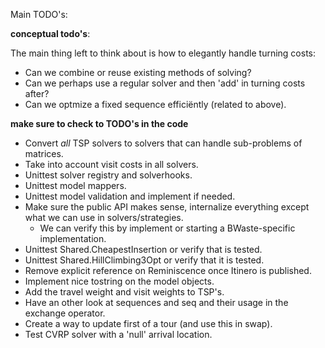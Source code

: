 Main TODO's:

**conceptual todo's**:

The main thing left to think about is how to elegantly handle turning costs:

- Can we combine or reuse existing methods of solving?
- Can we perhaps use a regular solver and then 'add' in turning costs after?
- Can we optmize a fixed sequence efficiëntly (related to above).

**make sure to check to TODO's in the code**

- Convert *all* TSP solvers to solvers that can handle sub-problems of matrices.
- Take into account visit costs in all solvers.
- Unittest solver registry and solverhooks.
- Unittest model mappers.
- Unittest model validation and implement if needed.
- Make sure the public API makes sense, internalize everything except what we can use in solvers/strategies.
   - We can verify this by implement or starting a BWaste-specific implementation.
- Unittest Shared.CheapestInsertion or verify that is tested.
- Unittest Shared.HillClimbing3Opt or verify that it is tested.
- Remove explicit reference on Reminiscence once Itinero is published.
- Implement nice tostring on the model objects.
- Add the travel weight and visit weights to TSP's.
- Have an other look at sequences and seq and their usage in the exchange operator.
- Create a way to update first of a tour (and use this in swap).
- Test CVRP solver with a 'null' arrival location.